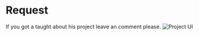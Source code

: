 # Request

If you got a taught about his project leave an comment please.
![Project UI]('/public/UI1.png')
